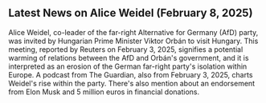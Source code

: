## Latest News on Alice Weidel (February 8, 2025)

Alice Weidel, co-leader of the far-right Alternative for Germany (AfD) party, was invited by Hungarian Prime Minister Viktor Orbán to visit Hungary. This meeting, reported by Reuters on February 3, 2025, signifies a potential warming of relations between the AfD and Orbán's government, and it is interpreted as an erosion of the German far-right party's isolation within Europe. A podcast from The Guardian, also from February 3, 2025, charts Weidel's rise within the party. There's also mention about an endorsement from Elon Musk and 5 million euros in financial donations.